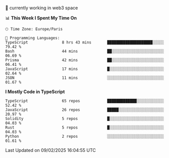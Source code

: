 🔭 currently working in web3 space

<!--START_SECTION:waka-->
📊 **This Week I Spent My Time On** 

```text
🕑︎ Time Zone: Europe/Paris

💬 Programming Languages: 
TypeScript               8 hrs 43 mins       ████████████████████░░░░░   79.42 % 
Bash                     44 mins             ██░░░░░░░░░░░░░░░░░░░░░░░   06.69 % 
Prisma                   42 mins             ██░░░░░░░░░░░░░░░░░░░░░░░   06.41 % 
JavaScript               17 mins             █░░░░░░░░░░░░░░░░░░░░░░░░   02.64 % 
JSON                     11 mins             ░░░░░░░░░░░░░░░░░░░░░░░░░   01.67 % 
```

**I Mostly Code in TypeScript** 

```text
TypeScript               65 repos            █████████████░░░░░░░░░░░░   52.42 % 
JavaScript               26 repos            █████░░░░░░░░░░░░░░░░░░░░   20.97 % 
Solidity                 5 repos             █░░░░░░░░░░░░░░░░░░░░░░░░   04.03 % 
Rust                     5 repos             █░░░░░░░░░░░░░░░░░░░░░░░░   04.03 % 
Python                   2 repos             ░░░░░░░░░░░░░░░░░░░░░░░░░   01.61 % 
```




 Last Updated on 09/02/2025 16:04:55 UTC
<!--END_SECTION:waka-->
